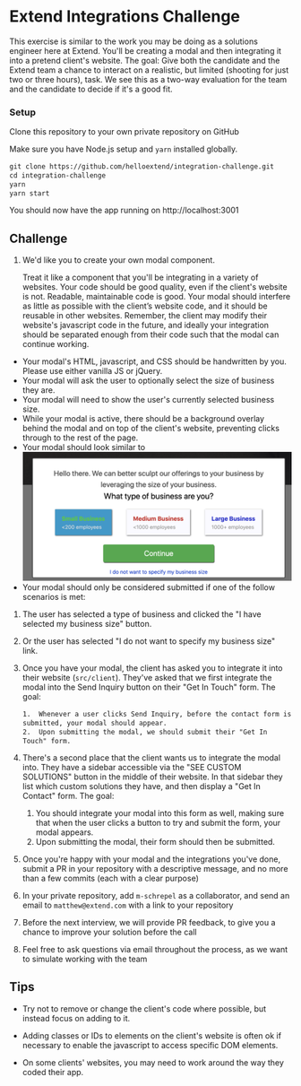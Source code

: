 # Extend Integrations Challenge

This exercise is similar to the work you may be doing as a solutions engineer here at Extend. You'll be creating a modal and then integrating it into a pretend client's website. The goal: Give both the candidate and the Extend team a chance to interact on a realistic, but limited (shooting for just two or three hours), task. We see this as a two-way evaluation for the team and the candidate to decide if it's a good fit.

### Setup

Clone this repository to your own private repository on GitHub

Make sure you have Node.js setup and `yarn` installed globally.

```
git clone https://github.com/helloextend/integration-challenge.git
cd integration-challenge
yarn
yarn start
```

You should now have the app running on http://localhost:3001

## Challenge

1. We'd like you to create your own modal component.

   Treat it like a component that you'll be integrating in a variety of websites. Your code should be good quality, even if the client's website is not. Readable, maintainable code is good.
   Your modal should interfere as little as possible with the client’s website code, and it should be reusable in other websites. Remember, the client may modify their website's javascript code in the future, and ideally your integration should be separated enough from their code such that the modal can continue working.

- Your modal's HTML, javascript, and CSS should be handwritten by you. Please use either vanilla JS or jQuery.
- Your modal will ask the user to optionally select the size of business they are.
- Your modal will need to show the user's currently selected business size.
- While your modal is active, there should be a background overlay behind the modal and on top of the client's website, preventing clicks through to the rest of the page.
- Your modal should look similar to ![this](https://github.com/helloextend/integration-challenge/raw/master/modal-example-pic.png)
- Your modal should only be considered submitted if one of the follow scenarios is met:

1.  The user has selected a type of business and clicked the "I have selected my business size" button.
2.  Or the user has selected "I do not want to specify my business size" link.

3.  Once you have your modal, the client has asked you to integrate it into their website (`src/client`).
    They've asked that we first integrate the modal into the Send Inquiry button on their "Get In Touch" form.
    The goal:

        1.  Whenever a user clicks Send Inquiry, before the contact form is submitted, your modal should appear.
        2.  Upon submitting the modal, we should submit their "Get In Touch" form.

4.  There's a second place that the client wants us to integrate the modal into. They have a sidebar accessible via the "SEE CUSTOM SOLUTIONS" button in the middle of their website. In that sidebar they list which custom solutions they have, and then display a "Get In Contact" form.
    The goal:

    1.  You should integrate your modal into this form as well, making sure that when the user clicks a button to try and submit the form, your modal appears.
    2.  Upon submitting the modal, their form should then be submitted.

5.  Once you're happy with your modal and the integrations you've done, submit a PR in your repository with a descriptive message, and no more than a few commits (each with a clear purpose)

6.  In your private repository, add `m-schrepel` as a collaborator, and send an email to `matthew@extend.com` with a link to your repository

7.  Before the next interview, we will provide PR feedback, to give you a chance to improve your solution before the call

8.  Feel free to ask questions via email throughout the process, as we want to simulate working with the team

## Tips

- Try not to remove or change the client's code where possible, but instead focus on adding to it.

- Adding classes or IDs to elements on the client's website is often ok if necessary to enable the javascript to access specific DOM elements.

- On some clients' websites, you may need to work around the way they coded their app.

